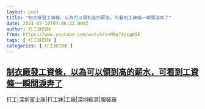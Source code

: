 ```yaml
---
layout: post
title: "制衣廠發工資條，以為可以領到高的薪水，可看到工資條一瞬間淚奔了"
date: 2021-07-18T07:06:22.000Z
author: 打工妹四妹
from: https://www.youtube.com/watch?v=M9p7AzcgWSk
tags: [ 打工妹四妹 ]
categories: [ 打工妹四妹 ]
---
```

<!--1626591982000-->
[制衣廠發工資條，以為可以領到高的薪水，可看到工資條一瞬間淚奔了](https://www.youtube.com/watch?v=M9p7AzcgWSk)
------

<div>
打工|深圳富士康|打工妹|工廠|深圳經濟|服裝廠
</div>
